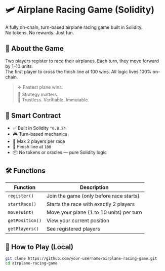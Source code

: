 # 🛩️ Airplane Racing Game (Solidity)        
        
A fully on-chain, turn-based airplane racing game built in Solidity.         
No tokens. No rewards. Just fun.        
       
## 🚀 About the Game         
     
Two players register to race their airplanes. Each turn, they move forward by 1–10 units.     
The first player to cross the finish line at 100 wins. All logic lives 100% on-chain.  
    
> ✈️ Fastest plane wins.      
> 🧠 Strategy matters.      
> 🔐 Trustless. Verifiable. Immutable.   
 
## 🧱 Smart Contract 

- ✅ Built in Solidity `^0.8.24`   
- 🎮 Turn-based mechanics  
- 👥 Max 2 players per race    
- 🎯 Finish line at `100` 
- 📦 No tokens or oracles — pure Solidity logic 
 
## 🛠️ Functions

| Function          | Description                                      |
|-------------------|--------------------------------------------------|
| `register()`      | Join the game (only before race starts)         |
| `startRace()`     | Starts the race with exactly 2 players          |
| `move(uint)`      | Move your plane (1 to 10 units) per turn        |
| `getPosition()`   | View your current position                      |
| `getPlayers()`    | See registered players                          |

## 🧪 How to Play (Local)

```bash
git clone https://github.com/your-username/airplane-racing-game.git
cd airplane-racing-game
